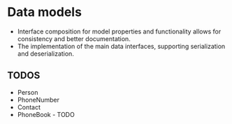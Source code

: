 # Data models

- Interface composition for model properties and functionality allows for consistency and better documentation.
- The implementation of the main data interfaces, supporting serialization and deserialization.

## TODOS

- Person
- PhoneNumber
- Contact
- PhoneBook - TODO

